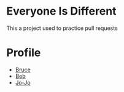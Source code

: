 # Everyone Is Different
This a project used to practice pull requests

# Profile
- [Bruce](https://github.com/l2lam/everyone-is-different/blob/main/About%20Bruce.md)
- [Bob](https://github.com/l2lam/everyone-is-different/blob/main/About%20Bob.md)
- [Jo-Jo]()
